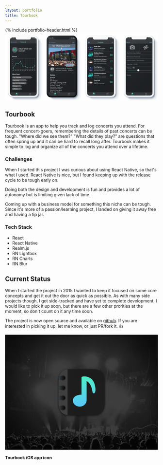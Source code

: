 ```yaml
---
layout: portfolio
title: Tourbook
---
```

<div class="portfolio-item">
  <section>
  {% include portfolio-header.html %}
    <img src="/assets/img/portfolio/tourbook-screens.png" alt="" class="thumb">
    <h1>Tourbook</h1>
    <p>Tourbook is an app to help you track and log concerts you attend. For frequent concert-goers, remembering the details of past concerts can be tough. "Where did we see them?" "What did they play?" are questions that often spring up and it can be hard to recall long after. Tourbook makes it simple to log and organize all of the concerts you attend over a lifetime.</p>
    <div class="challenges">
      <div class="column--heavy">
        <h3>Challenges</h3>
        <p>When I started this project I was curious about using React Native, so that's what I used. React Native is nice, but I found keeping up with the release cycle to be tough early on.</p>
        <p>Doing both the design and development is fun and provides a lot of autonomy but is limiting given lack of time.</p>
        <p>Coming up with a business model for something this niche can be tough. Since it's more of a passion/learning project, I landed on giving it away free and having a tip jar.</p>
      </div>
      <div>
        <h3>Tech Stack</h3>
        <ul>
          <li>React</li>
          <li>React Native</li>
          <li>Realm.js</li>
          <li>RN Lightbox</li>
          <li>RN Charts</li>
          <li>RN Blur</li>
        </ul>
      </div>
    </div>
  </section>
  <section>
    <h2>Current Status</h2>
    <p>When I started the project in 2015 I wanted to keep it focused on some core concepts and get it out the door as quick as possible. As with many side projects though, I got side-tracked and have yet to complete development. I would like to pick it up soon, but there are a few other prorities at the moment, so don't count on it any time soon.</p>
    <p>The project is now open source and available on <a href="https://github.com/tbolt/tourbook-app">github</a>. If you are interested in picking it up, let me know, or just PR/fork it. 👍 </p>
    <img src="/assets/img/portfolio/tourbook-splash.jpg" alt="">
    <p class="picture-caption"><strong>Tourbook iOS app icon</strong></p>
  </section>
</div>

